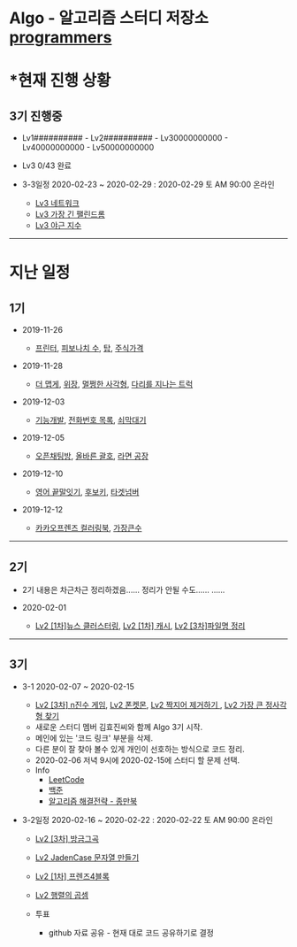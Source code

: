 # Algo - 알고리즘 스터디 저장소 [programmers](https://programmers.co.kr/learn/challenges)




# *현재 진행 상황

## 3기 진행중
* Lv1########## - Lv2########## - Lv30000000000 - Lv40000000000 - Lv50000000000
* Lv3 0/43 완료

* 3-3일정 2020-02-23 ~ 2020-02-29 : 2020-02-29 토 AM 90:00 온라인
    * [Lv3 네트워크](https://programmers.co.kr/learn/courses/30/lessons/43162)
    * [Lv3 가장 긴 팰린드롬](https://programmers.co.kr/learn/courses/30/lessons/12904)
    * [Lv3 야근 지수](https://programmers.co.kr/learn/courses/30/lessons/12927)
---


# 지난 일정
## 1기
* 2019-11-26
    * [프린터](https://programmers.co.kr/learn/courses/30/lessons/42587), [피보나치 수](https://programmers.co.kr/learn/courses/30/lessons/12945), [탑](https://programmers.co.kr/learn/courses/30/lessons/42588), [주식가격](https://programmers.co.kr/learn/courses/30/lessons/42584)

* 2019-11-28
    * [더 맵게](https://programmers.co.kr/learn/courses/30/lessons/42626), [위장](https://programmers.co.kr/learn/courses/30/lessons/42578), [멀쩡한 사각형](https://programmers.co.kr/learn/courses/30/lessons/62048), [다리를 지나는 트럭](https://programmers.co.kr/learn/courses/30/lessons/42583)

* 2019-12-03
    * [기능개발](https://programmers.co.kr/learn/courses/30/lessons/42586), [전화번호 목록](https://programmers.co.kr/learn/courses/30/lessons/42577), [쇠막대기](https://programmers.co.kr/learn/courses/30/lessons/42585)

* 2019-12-05
    * [오픈채팅방](https://programmers.co.kr/learn/courses/30/lessons/42888), [올바른 괄호](https://programmers.co.kr/learn/courses/30/lessons/12909), [라면 공장](https://programmers.co.kr/learn/courses/30/lessons/42629)

* 2019-12-10
    * [영어 끝말잇기](https://programmers.co.kr/learn/courses/30/lessons/12981), [후보키](https://programmers.co.kr/learn/courses/30/lessons/42890), [타겟넘버](https://programmers.co.kr/learn/courses/30/lessons/43165)
* 2019-12-12
    * [카카오프렌즈 컬러링북](https://programmers.co.kr/learn/courses/30/lessons/1829), [가장큰수](https://programmers.co.kr/learn/courses/30/lessons/42746)
---

## 2기
* 2기 내용은 차근차근 정리하겠음...... 정리가 안될 수도......
......

* 2020-02-01
    * [Lv2 [1차]뉴스 클러스터링](https://programmers.co.kr/learn/courses/30/lessons/17677), [Lv2 [1차] 캐시](https://programmers.co.kr/learn/courses/30/lessons/17680), [Lv2 [3차]파일명 정리](https://programmers.co.kr/learn/courses/30/lessons/17686)
---

## 3기
* 3-1 2020-02-07 ~ 2020-02-15
    * [Lv2 [3차] n진수 게임](https://programmers.co.kr/learn/courses/30/lessons/17687), [Lv2 폰켓몬](https://programmers.co.kr/learn/courses/30/lessons/1845), [Lv2 짝지어 제거하기 ](https://programmers.co.kr/learn/courses/30/lessons/12973), [Lv2 가장 큰 정사각형 찾기](https://programmers.co.kr/learn/courses/30/lessons/12905)
    * 새로운 스터디 멤버 김효진씨와 함께 Algo 3기 시작.
    * 메인에 있는 '코드 링크' 부분을 삭제.
    * 다른 분이 잘 찾아 볼수 있게 개인이 선호하는 방식으로 코드 정리.
    * 2020-02-06 저녁 9시에 2020-02-15에 스터디 할 문제 선택.
    * Info
        * [LeetCode](https://leetcode.com/)
        * [백준](https://www.acmicpc.net/)
        * [알고리즘 해결전략 - 종만북](http://www.yes24.com/Product/Goods/8006522?scode=029)

* 3-2일정 2020-02-16 ~ 2020-02-22 : 2020-02-22 토 AM 90:00 온라인
    * [Lv2 [3차] 방금그곡](https://programmers.co.kr/learn/courses/30/lessons/17683)
    * [Lv2 JadenCase 문자열 만들기](https://programmers.co.kr/learn/courses/30/lessons/12951)
    * [Lv2 [1차] 프렌즈4블록](https://programmers.co.kr/learn/courses/30/lessons/17679)
    * [Lv2 행렬의 곱셈](https://programmers.co.kr/learn/courses/30/lessons/12949)

    * 투표 
        * github 자료 공유 - 현재 대로 코드 공유하기로 결정